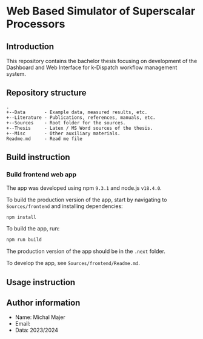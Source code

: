 # Web Based Simulator of Superscalar Processors

## Introduction

This repository contains the bachelor thesis focusing on development of the Dashboard and Web Interface for k-Dispatch workflow management system.

## Repository structure

    .
    +--Data       - Example data, measured results, etc.
    +--Literature - Publications, references, manuals, etc.
    +--Sources    - Root folder for the sources.
    +--Thesis     - Latex / MS Word sources of the thesis.
    +--Misc       - Other auxiliary materials.
    Readme.md     - Read me file


## Build instruction

### Build frontend web app

The app was developed using npm `9.3.1` and node.js `v18.4.0`.

To build the production version of the app, start by navigating to `Sources/frontend` and installing dependencies:

```bash
npm install
```

To build the app, run:

```bash
npm run build
```

The production version of the app should be in the `.next` folder.

To develop the app, see `Sources/frontend/Readme.md`.

## Usage instruction


## Author information

 * Name: Michal Majer
 * Email:
 * Data: 2023/2024

